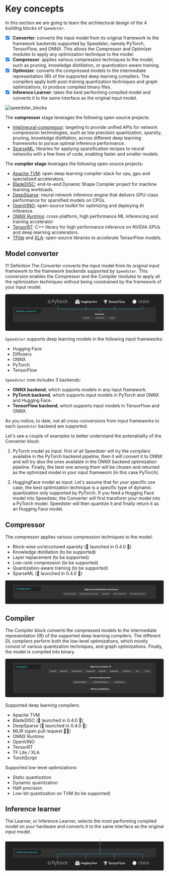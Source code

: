 # Key concepts

In this section we are going to learn the architectural design of the 4 building blocks of `Speedster`.

- [x]  **Converter**: converts the input model from its original framework to the framework backends supported by Speedster, namely PyTorch, TensorFlow, and ONNX. This allows the Compressor and Optimizer modules to apply any optimization technique to the model.
- [x]  **Compressor**: applies various compression techniques to the model, such as pruning, knowledge distillation, or quantization-aware training.
- [x]  **Optimizer**: converts the compressed models to the intermediate representation (IR) of the supported deep learning compilers. The compilers apply both post-training quantization techniques and graph optimizations, to produce compiled binary files.
- [x]  **Inference Learner**: takes the best performing compiled model and converts it to the same interface as the original input model.

![speedster_blocks](https://user-images.githubusercontent.com/42771598/213177175-a76908a2-5eef-4e82-9d54-0fc812131463.png)

The **compressor** stage leverages the following open-source projects:

- [Intel/neural-compressor](https://github.com/intel/neural-compressor): targeting to provide unified APIs for network compression technologies, such as low precision quantization, sparsity, pruning, knowledge distillation, across different deep learning frameworks to pursue optimal inference performance.
- [SparseML](https://github.com/neuralmagic/sparseml): libraries for applying sparsification recipes to neural networks with a few lines of code, enabling faster and smaller models.

The **compiler stage** leverages the following open-source projects:

- [Apache TVM](https://github.com/apache/tvm): open deep learning compiler stack for cpu, gpu and specialized accelerators.
- [BladeDISC](https://github.com/alibaba/BladeDISC): end-to-end Dynamic Shape Compiler project for machine learning workloads.
- [DeepSparse](https://github.com/neuralmagic/deepsparse): neural network inference engine that delivers GPU-class performance for sparsified models on CPUs.
- [OpenVINO](https://github.com/openvinotoolkit/openvino): open-source toolkit for optimizing and deploying AI inference.
- [ONNX Runtime](https://github.com/microsoft/onnxruntime): cross-platform, high performance ML inferencing and training accelerator
- [TensorRT](https://github.com/NVIDIA/TensorRT): C++ library for high performance inference on NVIDIA GPUs and deep learning accelerators.
- [TFlite](https://github.com/tensorflow/tflite-micro) and [XLA](https://github.com/tensorflow/tensorflow/tree/master/tensorflow/compiler/xla): open-source libraries to accelerate TensorFlow models.

## Model converter
!!! Definition
    The Converter converts the input model from its original input framework to the framework backends supported by `Speedster`. This conversion enables the Compressor and the Compiler modules to apply all the optimization techniques without being constrained by the framework of your input model.

![image info](images/converter.png)

`Speedster` supports deep learning models in the following input frameworks:

- Hugging Face
- Diffusers
- ONNX
- PyTorch
- TensorFlow

`Speedster` now includes 3 backends:

- **ONNX backend**, which supports models in any input framework.
- **PyTorch backend**, which supports input models in PyTorch and ONNX and Hugging Face. 
- **TensorFlow backend**, which supports input models in TensorFlow and ONNX.

As you notice, to date, not all cross-conversions from input frameworks to each `Speedster` backend are supported. 

Let's see a couple of examples to better understand the potenatiality of the Converter block:

1. PyTorch model as input: first of all Speedster will try the compilers available in the PyTorch backend pipeline, then it will convert it to ONNX and will try also the ones available in the ONNX backend optimization pipeline. Finally, the best one among them will be chosen and returned as the optimized model in your input framework (in this case PyTorch).

2. HuggingFace model as input: Let's assume that for your specific use case, the best optimization technique is a specific type of dynamic quantization only supported by PyTorch. If you feed a Hugging Face model into Speedster, the Converter will first transform your model into a PyTorch model. Speedster will then quantize it and finally return it as an Hugging Face model.

## Compressor

The compressor applies various compression techniques to the model:

- Block-wise un/structured sparsity (🎉 launched in 0.4.0 🎉)
- Knowledge distillation (to be supported)
- Layer replacement (to be supported)
- Low-rank compression (to be supported)
- Quantization-aware training (to be supported)
- SparseML (🎉 launched in 0.4.0 🎉)

![image info](images/compressor.png)

## Compiler

The Compiler block converts the compressed models to the intermediate representation (IR) of the supported deep learning compilers. The different DL compilers perform both the low-level optimizations, which mostly consist of various quantization techniques, and graph optimizations. Finally, the model is compiled into binary.

![image info](images/compiler.png)

Supported deep learning compilers:

- Apache TVM
- BladeDISC (🎉 launched in 0.4.0 🎉)
- DeepSparse (🎉 launched in 0.4.0 🎉)
- MLIR (open pull request 👩‍💻)
- ONNX Runtime
- OpenVINO
- TensorRT
- TF Lite / XLA
- TorchScript

Supported low-level optimizations:

- Static quantization
- Dynamic quantization
- Half-precision
- Low-bit quantization on TVM (to be supported)

## Inference learner

The Learner, or Inference Learner, selects the most performing compiled model on your hardware and converts it to the same interface as the original input model.

![image info](images/learner.png)